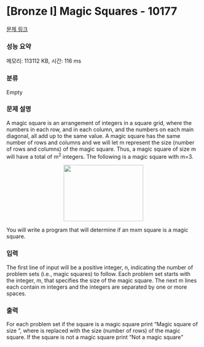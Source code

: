 # [Bronze I] Magic Squares - 10177 

[문제 링크](https://www.acmicpc.net/problem/10177) 

### 성능 요약

메모리: 113112 KB, 시간: 116 ms

### 분류

Empty

### 문제 설명

<p>A magic square is an arrangement of integers in a square grid, where the numbers in each row, and in each column, and the numbers on each main diagonal, all add up to the same value. A magic square has the same number of rows and columns and we will let m represent the size (number of rows and columns) of the magic square. Thus, a magic square of size m will have a total of m<sup>2</sup> integers. The following is a magic square with m=3.</p>

<p style="text-align: center;"><img alt="" src="" style="height:147px; width:207px"></p>

<p>You will write a program that will determine if an mxm square is a magic square.</p>

### 입력 

 <p>The first line of input will be a positive integer, n, indicating the number of problem sets (i.e., magic squares) to follow. Each problem set starts with the integer, m, that specifies the size of the magic square. The next m lines each contain m integers and the integers are separated by one or more spaces.</p>

### 출력 

 <p>For each problem set if the square is a magic square print “Magic square of size <m>”, where <m> is replaced with the size (number of rows) of the magic square. If the square is not a magic square print “Not a magic square”</p>

